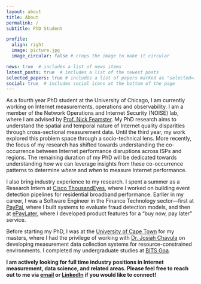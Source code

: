 ```yaml
---
layout: about
title: About
permalink: /
subtitle: PhD Student

profile:
  align: right
  image: picture.jpg
  image_circular: false # crops the image to make it circular

news: true  # includes a list of news items
latest_posts: true  # includes a list of the newest posts
selected_papers: true # includes a list of papers marked as "selected={true}"
social: true  # includes social icons at the bottom of the page
---
```

As a fourth year PhD student at the University of Chicago, I am currently working on Internet measurements, operations and observability. I am a member of the Network Operations and Internet Security (NOISE) lab, where I am advised by [Prof. Nick Feamster](https://people.cs.uchicago.edu/~feamster/). My PhD research aims to understand the spatial and temporal nature of Internet quality disparities through cross-sectional measurement data. Until the third year, my work explored this problem space through a socio-technical lens. More recently, the focus of my research has shifted towards understanding the co-occurrence between Internet performance disruptions across ISPs and regions. The remaining duration of my PhD will be dedicated towards understanding how we can leverage insights from these co-occurrence patterns to determine *where* and *when* to measure Internet performance.

I also bring industry experience to my research. I spent a summer as a Research Intern at [Cisco ThousandEyes](https://https://www.thousandeyes.com/), where I worked on building event detection pipelines for residential broadband performance. Earlier in my career, I was a Software Engineer in the Finance Technology sector—first at [PayPal](https://paypal.com), where I built systems to evaluate fraud detection models, and then at [ePayLater](https://epaylater.in), where I developed product features for a “buy now, pay later” service.

Before starting my PhD, I was at the [University of Cape Town](https://uct.ac.za/) for my masters, where I had the privilege of working with [Dr. Josiah Chavula](https://www.josiahchavula.com/) on developing measurement data collection systems for resource-constrained environments. I completed my undergraduate studies at [BITS Goa](https://www.bits-pilani.ac.in/goa/).

**I am actively looking for full time industry positions in Internet measurement, data science, and related areas. Please feel free to reach out to me via [email](mailto:taveesh@uchicago.edu) or [LinkedIn](https://www.linkedin.com/in/taveesh-sharma/) if you would like to connect!**